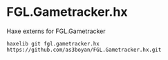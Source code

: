 FGL.Gametracker.hx
==========

Haxe externs for FGL.Gametracker

    haxelib git fgl.gametracker.hx https://github.com/as3boyan/FGL.Gametracker.hx.git
